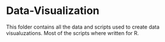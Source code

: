# Data-Visualization

This folder contains all the data and scripts used to create data visualuzations. Most of the scripts where written for R. 
